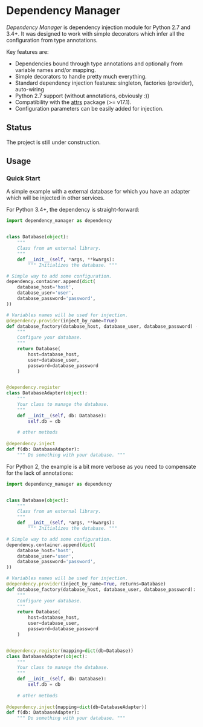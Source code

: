 Dependency Manager
==================

*Dependency Manager* is dependency injection module for Python 2.7 and 3.4+. It
was designed to work with simple decorators which infer all the configuration 
from type annotations.

Key features are:
- Dependencies bound through type annotations and optionally from variable 
names and/or mapping.
- Simple decorators to handle pretty much everything.
- Standard dependency injection features: singleton, factories (provider), 
auto-wiring
- Python 2.7 support (without annotations, obviously :))
- Compatibility with the [attrs](http://www.attrs.org/en/stable/) package (>= v17.1).
- Configuration parameters can be easily added for injection.


Status
------

The project is still under construction.


Usage
-----

### Quick Start

A simple example with a external database for which you have an adapter which
will be injected in other services.

For Python 3.4+, the dependency is straight-forward:

```python
import dependency_manager as dependency


class Database(object):
    """
    Class from an external library.
    """
    def __init__(self, *args, **kwargs):
        """ Initializes the database. """

# Simple way to add some configuration.
dependency.container.append(dict(
    database_host='host',
    database_user='user',
    database_password='password',
))

# Variables names will be used for injection.
@dependency.provider(inject_by_name=True)
def database_factory(database_host, database_user, database_password) -> Database:
    """
    Configure your database.
    """
    return Database(
        host=database_host,
        user=database_user,
        password=database_password
    )


@dependency.register
class DatabaseAdapter(object):
    """
    Your class to manage the database.
    """
    def __init__(self, db: Database):
        self.db = db
    
    # other methods
    
@dependency.inject
def f(db: DatabaseAdapter):
    """ Do something with your database. """    
```

For Python 2, the example is a bit more verbose as you need to compensate for 
the lack of annotations:

```python
import dependency_manager as dependency


class Database(object):
    """
    Class from an external library.
    """
    def __init__(self, *args, **kwargs):
        """ Initializes the database. """

# Simple way to add some configuration.
dependency.container.append(dict(
    database_host='host',
    database_user='user',
    database_password='password',
))

# Variables names will be used for injection.
@dependency.provider(inject_by_name=True, returns=Database)
def database_factory(database_host, database_user, database_password):
    """
    Configure your database.
    """
    return Database(
        host=database_host,
        user=database_user,
        password=database_password
    )


@dependency.register(mapping=dict(db=Database))
class DatabaseAdapter(object):
    """
    Your class to manage the database.
    """
    def __init__(self, db: Database):
        self.db = db
    
    # other methods
    
@dependency.inject(mapping=dict(db=DatabaseAdapter))
def f(db: DatabaseAdapter):
    """ Do something with your database. """      
```
